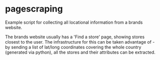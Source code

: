 # pagescraping
Example script for collecting all locational information from a brands website.

The brands website usually has a 'Find a store' page, showing stores closest to the user. The infrastructure for this can be taken advantage of - by sending a list of lat/long coordinates covering the whole country (generated via python), all the stores and their attributes can be extracted.
